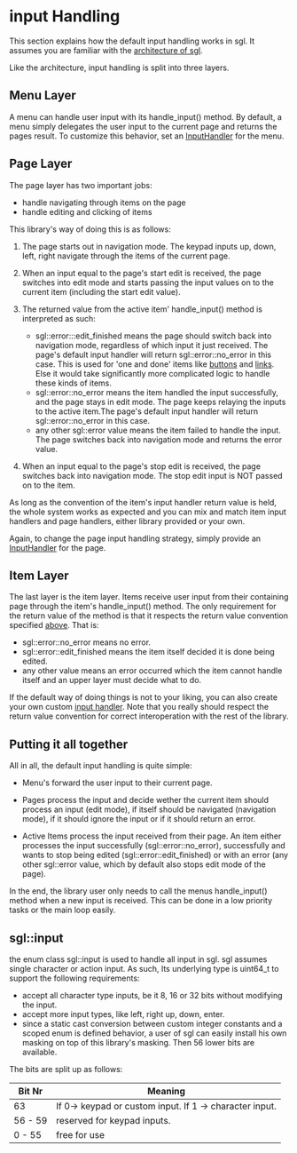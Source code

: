 # input Handling

This section explains how the default input handling works in sgl.
It assumes you are familiar with the [architecture of sgl](architecture.md).

Like the architecture, input handling is split into three layers.

## Menu Layer

A menu can handle user input with its handle_input() method. By default, a menu
simply delegates the user input to the current page and returns the pages result.
To customize this behavior, set an [InputHandler](concepts.md#input-handler) for
the menu.

## Page Layer

The page layer has two important jobs:

- handle navigating through items on the page
- handle editing and clicking of items

This library's way of doing this is as follows:

1. The page starts out in navigation mode. The keypad inputs up, down, left,
  right navigate through the items of the current page.
2. When an input equal to the page's start edit is received, the page switches
  into edit mode and starts passing the input values on to the current item
  (including the start edit value).

3. The returned value from the active item' handle_input() method is interpreted
  as such:
     - sgl::error:::edit_finished means the page should switch back into
      navigation mode, regardless of which input it just received. The page's
      default input handler will return sgl::error::no_error in this case.
      This is used for 'one and done' items like [buttons](#sgl::Button)
      and [links](#sgl::PageLink). Else it would take significantly more 
      complicated logic to handle these kinds of items.
     - sgl::error::no_error means the item handled the input successfully, and
      the page stays in edit mode. The page keeps relaying the inputs to the active
      item.The page's default input handler will return sgl::error::no_error in
      this case.
     - any other sgl::error value means the item failed to handle the input.
      The page switches back into navigation mode and returns the error value.

4. When an input equal to the page's stop edit is received, the page switches
back into navigation mode. The stop edit input is NOT passed on to the item.

As long as the convention of the item's input handler return value is held, the
whole system works as expected and you can mix and match item input handlers
and page handlers, either library provided or your own.

Again, to change the page input handling strategy, simply provide an
[InputHandler](concepts.md#input-handler) for the page.

## Item Layer

The last layer is the item layer. Items receive user input from their containing
page through the item's handle_input() method. The only requirement for the return
value of the method is that it respects the return value convention specified
[above](input_Handling.md#page-layer). That is:

- sgl::error::no_error means no error.
- sgl::error::edit_finished means the item itself decided it is done being edited.
- any other value means an error occurred which the item cannot handle itself and
  an upper layer must decide what to do.

If the default way of doing things is not to your liking, you can also create your
own custom [input handler](concepts.md#input-handler). Note that you really should
respect the return value convention for correct interoperation with the rest of the
library.

## Putting it all together

All in all, the default input handling is quite simple:

- Menu's forward the user input to their current page.

- Pages process the input and decide wether the current item should process an
  input (edit mode), if itself should be navigated (navigation mode), if it should
  ignore the input or if it should return an error.

- Active Items process the input received from their page. An item either processes
  the input successfully (sgl::error::no_error), successfully and wants to stop being
  edited (sgl::error::edit_finished) or with an error (any other sgl::error value,
  which by default also stops edit mode of the page).

In the end, the library user only needs to call the menus handle_input() method
when a new input is received. This can be done in a low priority tasks or the
main loop easily.

## sgl::input

the enum class sgl::input is used to handle all input in sgl. sgl assumes single
character or action input. As such, Its underlying type is uint64_t to support the
following requirements:

- accept all character type inputs, be it 8, 16 or 32 bits without modifying the
  input.
- accept more input types, like left, right up, down, enter.
- since a static cast conversion between custom integer constants and a scoped
  enum is defined behavior, a user of sgl can easily install his own masking on
  top of this library's masking. Then 56 lower bits are available.

The bits are split up as follows:

| Bit Nr  | Meaning                                                 |
| ------- | --------------------------------------------------------|
| 63      | If 0-> keypad or custom input. If 1 -> character input. |
| 56 - 59 | reserved for keypad inputs.                             |
| 0 - 55  | free for use                                            |
